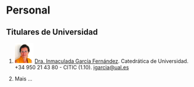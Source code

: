 # Personal

## Titulares de Universidad

1. <img src="InmaculadaPhoto2.jpg" width="50"> [Dra. Inmaculada García Fernández](https://hpca.ual.es/~inma/). Catedrática de Universidad. +34 950 21 43 80 - CITIC (1.10). [igarcia@ual.es](mailto:igarcia@ual.es)

2. Mais ...
